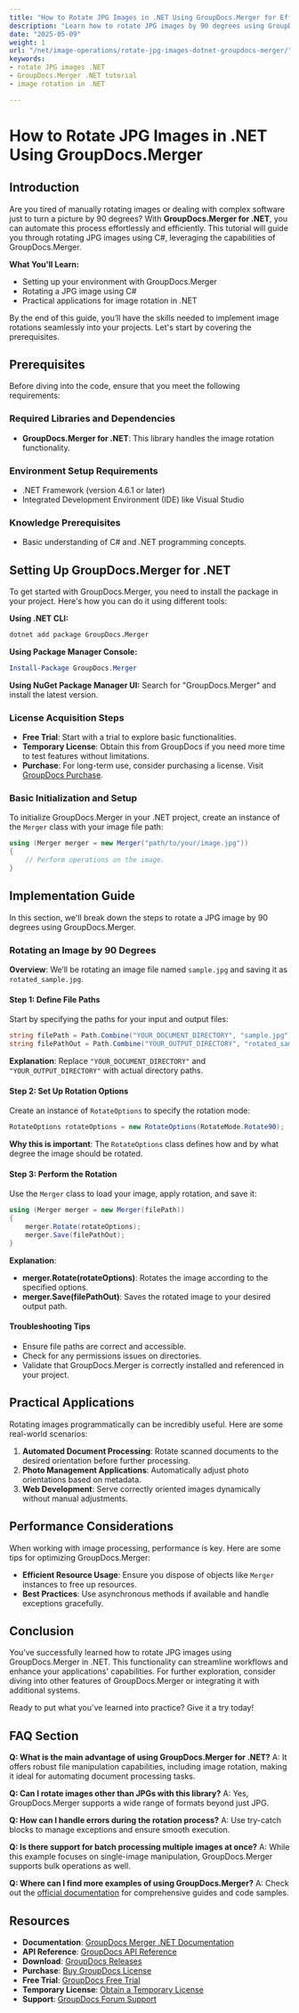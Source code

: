 ```yaml
---
title: "How to Rotate JPG Images in .NET Using GroupDocs.Merger for Efficient Image Processing"
description: "Learn how to rotate JPG images by 90 degrees using GroupDocs.Merger for .NET. This tutorial covers setup, coding, and practical applications."
date: "2025-05-09"
weight: 1
url: "/net/image-operations/rotate-jpg-images-dotnet-groupdocs-merger/"
keywords:
- rotate JPG images .NET
- GroupDocs.Merger .NET tutorial
- image rotation in .NET

---
```



# How to Rotate JPG Images in .NET Using GroupDocs.Merger

## Introduction

Are you tired of manually rotating images or dealing with complex software just to turn a picture by 90 degrees? With **GroupDocs.Merger for .NET**, you can automate this process effortlessly and efficiently. This tutorial will guide you through rotating JPG images using C#, leveraging the capabilities of GroupDocs.Merger.

**What You'll Learn:**
- Setting up your environment with GroupDocs.Merger
- Rotating a JPG image using C#
- Practical applications for image rotation in .NET

By the end of this guide, you’ll have the skills needed to implement image rotations seamlessly into your projects. Let's start by covering the prerequisites.

## Prerequisites

Before diving into the code, ensure that you meet the following requirements:

### Required Libraries and Dependencies
- **GroupDocs.Merger for .NET**: This library handles the image rotation functionality.
  
### Environment Setup Requirements
- .NET Framework (version 4.6.1 or later)
- Integrated Development Environment (IDE) like Visual Studio

### Knowledge Prerequisites
- Basic understanding of C# and .NET programming concepts.

## Setting Up GroupDocs.Merger for .NET

To get started with GroupDocs.Merger, you need to install the package in your project. Here's how you can do it using different tools:

**Using .NET CLI:**
```bash
dotnet add package GroupDocs.Merger
```

**Using Package Manager Console:**
```powershell
Install-Package GroupDocs.Merger
```

**Using NuGet Package Manager UI:**
Search for "GroupDocs.Merger" and install the latest version.

### License Acquisition Steps

- **Free Trial**: Start with a trial to explore basic functionalities.
- **Temporary License**: Obtain this from GroupDocs if you need more time to test features without limitations.
- **Purchase**: For long-term use, consider purchasing a license. Visit [GroupDocs Purchase](https://purchase.groupdocs.com/buy).

### Basic Initialization and Setup

To initialize GroupDocs.Merger in your .NET project, create an instance of the `Merger` class with your image file path:

```csharp
using (Merger merger = new Merger("path/to/your/image.jpg"))
{
    // Perform operations on the image.
}
```

## Implementation Guide

In this section, we'll break down the steps to rotate a JPG image by 90 degrees using GroupDocs.Merger.

### Rotating an Image by 90 Degrees

**Overview**: We’ll be rotating an image file named `sample.jpg` and saving it as `rotated_sample.jpg`.

#### Step 1: Define File Paths

Start by specifying the paths for your input and output files:

```csharp
string filePath = Path.Combine("YOUR_DOCUMENT_DIRECTORY", "sample.jpg");
string filePathOut = Path.Combine("YOUR_OUTPUT_DIRECTORY", "rotated_sample.jpg");
```

**Explanation**: Replace `"YOUR_DOCUMENT_DIRECTORY"` and `"YOUR_OUTPUT_DIRECTORY"` with actual directory paths.

#### Step 2: Set Up Rotation Options

Create an instance of `RotateOptions` to specify the rotation mode:

```csharp
RotateOptions rotateOptions = new RotateOptions(RotateMode.Rotate90);
```

**Why this is important**: The `RotateOptions` class defines how and by what degree the image should be rotated.

#### Step 3: Perform the Rotation

Use the `Merger` class to load your image, apply rotation, and save it:

```csharp
using (Merger merger = new Merger(filePath))
{
    merger.Rotate(rotateOptions);
    merger.Save(filePathOut);
}
```

**Explanation**: 
- **merger.Rotate(rotateOptions)**: Rotates the image according to the specified options.
- **merger.Save(filePathOut)**: Saves the rotated image to your desired output path.

#### Troubleshooting Tips
- Ensure file paths are correct and accessible.
- Check for any permissions issues on directories.
- Validate that GroupDocs.Merger is correctly installed and referenced in your project.

## Practical Applications

Rotating images programmatically can be incredibly useful. Here are some real-world scenarios:

1. **Automated Document Processing**: Rotate scanned documents to the desired orientation before further processing.
2. **Photo Management Applications**: Automatically adjust photo orientations based on metadata.
3. **Web Development**: Serve correctly oriented images dynamically without manual adjustments.

## Performance Considerations

When working with image processing, performance is key. Here are some tips for optimizing GroupDocs.Merger:

- **Efficient Resource Usage**: Ensure you dispose of objects like `Merger` instances to free up resources.
- **Best Practices**: Use asynchronous methods if available and handle exceptions gracefully.

## Conclusion

You’ve successfully learned how to rotate JPG images using GroupDocs.Merger in .NET. This functionality can streamline workflows and enhance your applications' capabilities. For further exploration, consider diving into other features of GroupDocs.Merger or integrating it with additional systems.

Ready to put what you've learned into practice? Give it a try today!

## FAQ Section

**Q: What is the main advantage of using GroupDocs.Merger for .NET?**
A: It offers robust file manipulation capabilities, including image rotation, making it ideal for automating document processing tasks.

**Q: Can I rotate images other than JPGs with this library?**
A: Yes, GroupDocs.Merger supports a wide range of formats beyond just JPG.

**Q: How can I handle errors during the rotation process?**
A: Use try-catch blocks to manage exceptions and ensure smooth execution.

**Q: Is there support for batch processing multiple images at once?**
A: While this example focuses on single-image manipulation, GroupDocs.Merger supports bulk operations as well.

**Q: Where can I find more examples of using GroupDocs.Merger?**
A: Check out the [official documentation](https://docs.groupdocs.com/merger/net/) for comprehensive guides and code samples.

## Resources
- **Documentation**: [GroupDocs Merger .NET Documentation](https://docs.groupdocs.com/merger/net/)
- **API Reference**: [GroupDocs API Reference](https://reference.groupdocs.com/merger/net/)
- **Download**: [GroupDocs Releases](https://releases.groupdocs.com/merger/net/)
- **Purchase**: [Buy GroupDocs License](https://purchase.groupdocs.com/buy)
- **Free Trial**: [GroupDocs Free Trial](https://releases.groupdocs.com/merger/net/)
- **Temporary License**: [Obtain a Temporary License](https://purchase.groupdocs.com/temporary-license/)
- **Support**: [GroupDocs Forum Support](https://forum.groupdocs.com/c/merger/)
